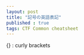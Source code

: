 ```yaml
---
layout: post
title: "記号の英語表記"
published : true
tags: CTF Common cheatsheet 
---
```


{} : curly brackets